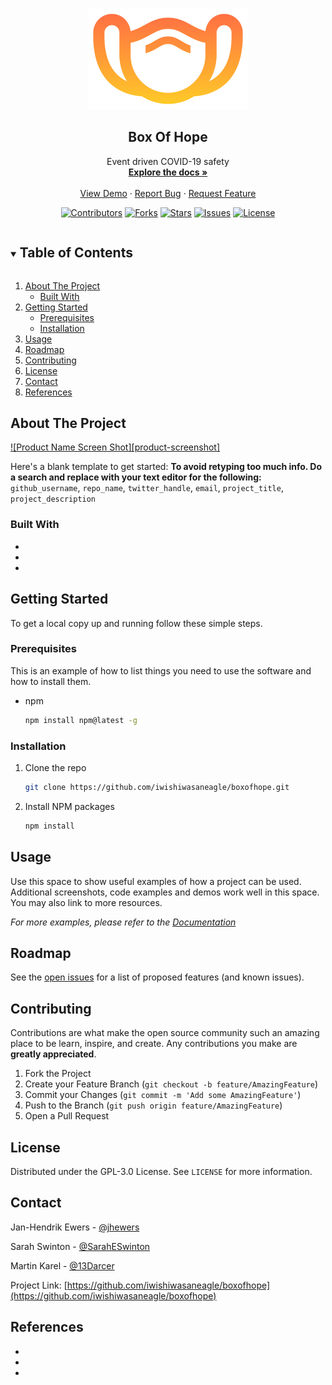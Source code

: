 <!-- PROJECT LOGO -->
<br />
<p align="center">
  <a href="https://github.com/iwishiwasaneagle/boxofhope">
    <img src="images/logo.png" alt="Logo" width="256" height="161">
  </a>

  <h2 align="center">Box Of Hope</h2>  
  
  <p align="center">
    Event driven COVID-19 safety
    <br />
    <a href="https://github.com/github_username/repo_name"><strong>Explore the docs »</strong></a>
    <br />
    <br />
    <a href="https://github.com/github_username/repo_name">View Demo</a>
    ·
    <a href="https://github.com/github_username/repo_name/issues">Report Bug</a>
    ·
    <a href="https://github.com/github_username/repo_name/issues">Request Feature</a>
  </p>
</p>
<div align="center">
  
[![Contributors](https://img.shields.io/github/contributors/iwishiwasaneagle/boxofhope.svg?style=for-the-badge)](https://github.com/iwishiwasaneagle/boxofhope/graphs/contributors)
[![Forks](https://img.shields.io/github/forks/iwishiwasaneagle/boxofhope.svg?style=for-the-badge)](https://github.com/iwishiwasaneagle/boxofhope/network/members)
[![Stars](https://img.shields.io/github/stars/iwishiwasaneagle/boxofhope.svg?style=for-the-badge)](https://github.com/iwishiwasaneagle/boxofhope/stargazers)
[![Issues](https://img.shields.io/github/issues/iwishiwasaneagle/boxofhope.svg?style=for-the-badge)](https://github.com/iwishiwasaneagle/boxofhope/issues)
[![License](https://img.shields.io/github/license/iwishiwasaneagle/boxofhope.svg?style=for-the-badge)](https://github.com/iwishiwasaneagle/boxofhope/blob/master/LICENSE.txt)
</div>

<!-- TABLE OF CONTENTS -->
<details open="open">
  <summary><h2 style="display: inline-block">Table of Contents</h2></summary>
  <ol>
    <li>
      <a href="#about-the-project">About The Project</a>
      <ul>
        <li><a href="#built-with">Built With</a></li>
      </ul>
    </li>
    <li>
      <a href="#getting-started">Getting Started</a>
      <ul>
        <li><a href="#prerequisites">Prerequisites</a></li>
        <li><a href="#installation">Installation</a></li>
      </ul>
    </li>
    <li><a href="#usage">Usage</a></li>
    <li><a href="#roadmap">Roadmap</a></li>
    <li><a href="#contributing">Contributing</a></li>
    <li><a href="#license">License</a></li>
    <li><a href="#contact">Contact</a></li>
    <li><a href="#references">References</a></li>
  </ol>
</details>



<!-- ABOUT THE PROJECT -->
## About The Project

[![Product Name Screen Shot][product-screenshot]](https://example.com)

Here's a blank template to get started:
**To avoid retyping too much info. Do a search and replace with your text editor for the following:**
`github_username`, `repo_name`, `twitter_handle`, `email`, `project_title`, `project_description`


### Built With

* []()
* []()
* []()



<!-- GETTING STARTED -->
## Getting Started

To get a local copy up and running follow these simple steps.

### Prerequisites

This is an example of how to list things you need to use the software and how to install them.
* npm
  ```sh
  npm install npm@latest -g
  ```

### Installation

1. Clone the repo
   ```sh
   git clone https://github.com/iwishiwasaneagle/boxofhope.git
   ```
2. Install NPM packages
   ```sh
   npm install
   ```



<!-- USAGE EXAMPLES -->
## Usage

Use this space to show useful examples of how a project can be used. Additional screenshots, code examples and demos work well in this space. You may also link to more resources.

_For more examples, please refer to the [Documentation](https://example.com)_



<!-- ROADMAP -->
## Roadmap

See the [open issues](https://github.com/iwishiwasaneagle/boxofhope/issues?q=is%3Aopen+is%3Aissue+label%3Afeature) for a list of proposed features (and known issues).


<!-- CONTRIBUTING -->
## Contributing

Contributions are what make the open source community such an amazing place to be learn, inspire, and create. Any contributions you make are **greatly appreciated**.

1. Fork the Project
2. Create your Feature Branch (`git checkout -b feature/AmazingFeature`)
3. Commit your Changes (`git commit -m 'Add some AmazingFeature'`)
4. Push to the Branch (`git push origin feature/AmazingFeature`)
5. Open a Pull Request



<!-- LICENSE -->
## License

Distributed under the GPL-3.0 License. See `LICENSE` for more information.



<!-- CONTACT -->
## Contact

Jan-Hendrik Ewers - [@jhewers](https://twitter.com/jhewers)

Sarah Swinton - [@SarahESwinton](https://twitter.com/SarahESwinton)

Martin Karel - [@13Darcer](https://twitter.com/13Darcer)

Project Link: [https://github.com/iwishiwasaneagle/boxofhope](https://github.com/iwishiwasaneagle/boxofhope)



<!-- References -->
## References

* []()
* []()
* []()
